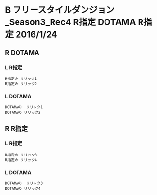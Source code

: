 # B フリースタイルダンジョン_Season3_Rec4 R指定 DOTAMA R指定 2016/1/24

## R DOTAMA
### L R指定
    R指定の リリック1
    R指定の リリック2
### L DOTAMA
    DOTAMAの  リリック1
    DOTAMAの リリック2

## R R指定
### L R指定
    R指定の リリック3
    R指定の リリック4
### L DOTAMA
    DOTAMAの  リリック3
    DOTAMAの リリック4
